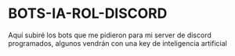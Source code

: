 # BOTS-IA-ROL-DISCORD
Aquí subiré los bots que me pidieron para mi server de discord programados, algunos vendrán con una key de inteligencia artificial
